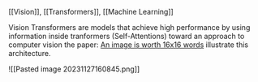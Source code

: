 [[Vision]], [[Transformers]],  [[Machine Learning]]

Vision Transformers are models that achieve high performance by using information inside tranformers (Self-Attentions) toward an approach to computer vision the paper: [An image is worth 16x16 words](https://openreview.net/pdf?id=YicbFdNTTy) illustrate this architecture.

![[Pasted image 20231127160845.png]]
